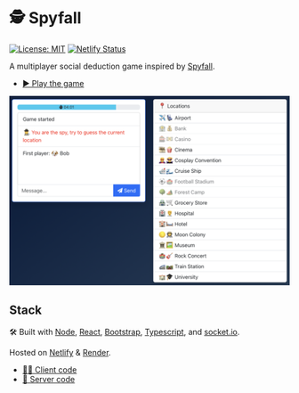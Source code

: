 # 🕵️ Spyfall

[![License: MIT](https://img.shields.io/badge/license-MIT-green)](./LICENSE.txt)
[![Netlify Status](https://api.netlify.com/api/v1/badges/9533fa3b-785d-4ddb-ab13-366089f5d10b/deploy-status)](https://app.netlify.com/sites/heuristic-bartik-850df8/deploys)

A multiplayer social deduction game inspired by [Spyfall](https://hwint.ru/portfolio-item/spyfall/).

- [▶️ Play the game](https://spy.verybadfrags.com)

![Game screenshot](docs/spyfall-example-01.png)

## Stack

🛠️ Built with [Node](https://nodejs.org/en),
[React](https://react.dev),
[Bootstrap](https://getbootstrap.com),
[Typescript](https://www.typescriptlang.org),
and [socket.io](https://socket.io).

Hosted on [Netlify](https://www.netlify.com) & [Render](https://render.com).

- [🧑‍🎨 Client code](https://github.com/VeryBadFrags/spyfall-client)
- [🤖 Server code](https://github.com/VeryBadFrags/spyfall-server)
